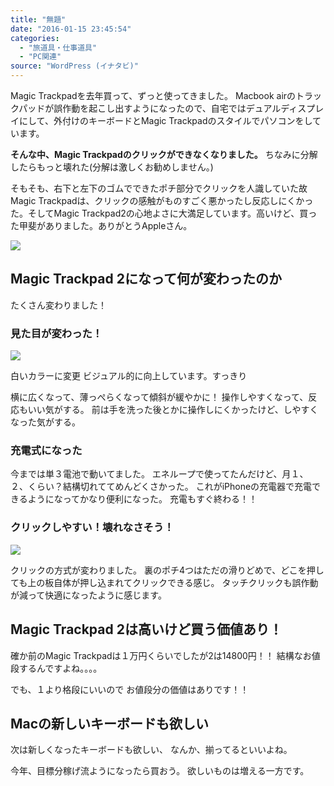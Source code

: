 ```yaml
---
title: "無題"
date: "2016-01-15 23:45:54"
categories:
  - "旅道具・仕事道具"
  - "PC関連"
source: "WordPress (イナタビ)"
---
```


Magic Trackpadを去年買って、ずっと使ってきました。
Macbook airのトラックパッドが誤作動を起こし出すようになったので、自宅ではデュアルディスプレイにして、外付けのキーボードとMagic Trackpadのスタイルでパソコンをしています。

**そんな中、Magic Trackpadのクリックができなくなりました。**
ちなみに分解したらもっと壊れた(分解は激しくお勧めしません。)

そもそも、右下と左下のゴムでできたポチ部分でクリックを人識していた故Magic Trackpadは、クリックの感触がものすごく悪かったし反応しにくかった。そしてMagic Trackpad2の心地よさに大満足しています。高いけど、買った甲斐がありました。ありがとうAppleさん。

![](https://masayamuko.com/wp/wp-content/uploads/2016/01/trackpad-1024x683.jpg)

## Magic Trackpad 2になって何が変わったのか

たくさん変わりました！

### 見た目が変わった！
![](https://masayamuko.com/wp/wp-content/uploads/2016/01/IMGP1503-1024x683.jpg)

白いカラーに変更
ビジュアル的に向上しています。すっきり

横に広くなって、薄っぺらくなって傾斜が緩やかに！
操作しやすくなって、反応もいい気がする。
前は手を洗った後とかに操作しにくかったけど、しやすくなった気がする。

### 充電式になった

今までは単３電池で動いてました。
エネループで使ってたんだけど、月１、２、くらい？結構切れててめんどくさかった。
これがiPhoneの充電器で充電できるようになってかなり便利になった。
充電もすぐ終わる！！

### クリックしやすい！壊れなさそう！
![](https://masayamuko.com/wp/wp-content/uploads/2016/01/trackpad2-1024x683.jpg)

クリックの方式が変わりました。
裏のポチ4つはただの滑りどめで、どこを押しても上の板自体が押し込まれてクリックできる感じ。
タッチクリックも誤作動が減って快適になったように感じます。

## Magic Trackpad 2は高いけど買う価値あり！

確か前のMagic Trackpadは１万円くらいでしたが2は14800円！！
結構なお値段するんですよね。。。。

でも、１より格段にいいので
お値段分の価値はありです！！

## Macの新しいキーボードも欲しい

次は新しくなったキーボードも欲しい、
なんか、揃ってるといいよね。

今年、目標分稼げ流ようになったら買おう。
欲しいものは増える一方です。